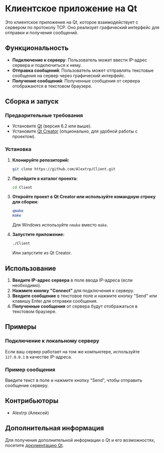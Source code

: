 
# Клиентское приложение на Qt

Это клиентское приложение на Qt, которое взаимодействует с сервером по протоколу TCP. Оно реализует графический интерфейс для отправки и получения сообщений.

## Функциональность

- **Подключение к серверу**: Пользователь может ввести IP-адрес сервера и подключиться к нему.
- **Отправка сообщений**: Пользователь может отправлять текстовые сообщения на сервер через графический интерфейс.
- **Получение сообщений**: Полученные сообщения от сервера отображаются в текстовом браузере.

## Сборка и запуск

### Предварительные требования

- Установите [Qt](https://www.qt.io/download) (версия 6.2 или выше).
- Установите [Qt Creator](https://www.qt.io/qt-creator) (опционально, для удобной работы с проектом).

### Установка

1. **Клонируйте репозиторий:**

   ```bash
   git clone https://github.com/Alextrp/Client.git
   ```

2. **Перейдите в каталог проекта:**

   ```bash
   cd Client
   ```

3. **Откройте проект в Qt Creator или используйте командную строку для сборки:**

   ```bash
   qmake
   make
   ```

   Для Windows используйте `nmake` вместо `make`.

4. **Запустите приложение:**

   ```bash
   ./Client
   ```

   Или запустите из Qt Creator.

## Использование

1. **Введите IP-адрес сервера** в поле ввода IP-адреса (если необходимо).
2. **Нажмите кнопку "Connect"** для подключения к серверу.
3. **Введите сообщение** в текстовое поле и нажмите кнопку "Send" или клавишу Enter для отправки сообщения.
4. **Полученные сообщения** от сервера будут отображаться в текстовом браузере.

## Примеры

### Подключение к локальному серверу

Если ваш сервер работает на том же компьютере, используйте `127.0.0.1` в качестве IP-адреса.

### Пример сообщения

Введите текст в поле и нажмите кнопку "Send", чтобы отправить сообщение серверу.

## Контрибьюторы

- Alextrp (Алексей)

## Дополнительная информация

Для получения дополнительной информации о Qt и его возможностях, посетите [документацию Qt](https://doc.qt.io).
